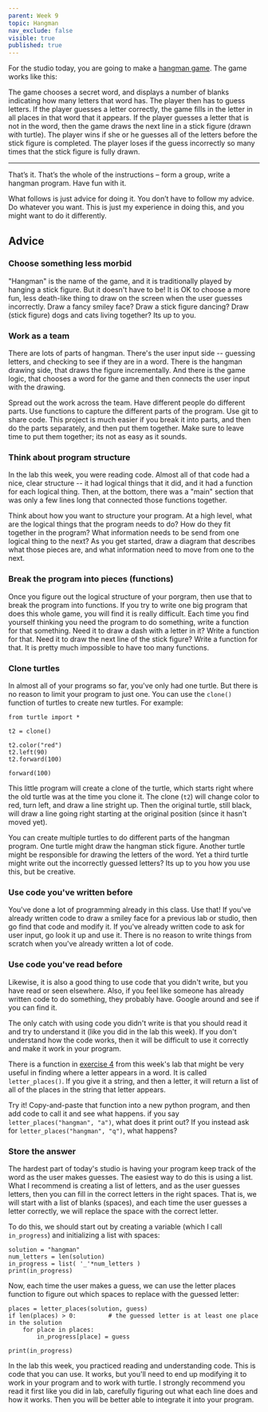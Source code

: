 ```yaml
---
parent: Week 9
topic: Hangman
nav_exclude: false
visible: true
published: true
---
```


For the studio today, you are going to make a [hangman game](https://en.wikipedia.org/wiki/Hangman_(game)).  The game
works like this:

The game chooses a secret word, and displays a number of blanks indicating how many letters that word has.  The player
then has to guess letters.  If the player guesses a letter correctly, the game fills in the letter in all places in that
word that it appears.   If the player guesses a letter that is not in the word, then the game draws the next line in a
stick figure (drawn with turtle).  The player wins if she or he guesses all of the letters before the stick figure is completed.
The player loses if the guess incorrectly so many times that the stick figure is fully drawn.

---

That’s it. That’s the whole of the instructions – form a group, write a hangman program. Have fun with it.

What follows is just advice for doing it. You don’t have to follow my advice. Do whatever you want. This is just my
experience in doing this, and you might want to do it differently.

## Advice

### Choose something less morbid

"Hangman" is the name of the game, and it is traditionally played by hanging a stick figure.  But it doesn't have to be!
It is OK to choose a more fun, less death-like thing to draw on the screen when the user guesses incorrectly.  Draw a
fancy smiley face?  Draw a stick figure dancing?  Draw (stick figure) dogs and cats living together?  Its up to you.

### Work as a team

There are lots of parts of hangman.  There's the user input side -- guessing letters, and checking to see if they are in
a word.  There is the hangman drawing side, that draws the figure incrementally.  And there is the game logic, that
chooses a word for the game and then connects the user input with the drawing.  

Spread out the work across the team.   Have different people do different parts.   Use functions to capture the
different parts of the program.  Use git to share code.  This project is much easier if you break it into parts, and
then do the parts separately, and then put them together.  Make sure to leave time to put them together; its not as easy
as it sounds.

### Think about program structure

In the lab this week, you were reading code.  Almost all of that code had a nice, clear structure -- it had logical
things that it did, and it had a function for each logical thing.  Then, at the bottom, there was a "main" section that
was only a few lines long that connected those functions together.

Think about how you want to structure your program.  At a high level, what are the logical things that the program needs
to do?  How do they fit together in the program?  What information needs to be send from one logical thing to the next?
As you get started, draw a diagram that describes what those pieces are, and what information need to move from one to
the next.

### Break the program into pieces (functions)

Once you figure out the logical structure of your porgram, then use that to break the program into functions.  If you
try to write one big program that does this whole game, you will find it is really difficult.  Each time you find
yourself thinking you need the program to do something, write a function for that something.  Need it to draw a dash
with a letter in it?  Write a function for that.  Need it to draw the next line of the stick figure?  Write a function
for that.  It is pretty much impossible to have too many functions.

### Clone turtles

In almost all of your programs so far, you've only had one turtle.  But there is no reason to limit your program to just
one. You can use the `clone()` function of turtles to create new turtles.  For example:

```
from turtle import *

t2 = clone()

t2.color("red")
t2.left(90)
t2.forward(100)

forward(100)
```

This little program will create a clone of the turtle, which starts right where the old turtle was at the time you
clone it.  The clone (`t2`) will change color to red, turn left, and draw a line stright up.  Then the original turtle,
still black, will draw a line going right starting at the original position (since it hasn't moved yet).

You can create multiple turtles to do different parts of the hangman program.   One turtle might draw the hangman stick
figure.  Another turtle might be responsible for drawing the letters of the word.   Yet a third turtle might write out
the incorrectly guessed letters?   Its up to you how you use this, but be creative.

### Use code you've written before

You've done a lot of programming already in this class.  Use that!   If you've already written code to draw a smiley
face for a previous lab or studio, then go find that code and modify it.  If you've already written code to ask for user
input, go look it up and use it.   There is no reason to write things from scratch when you've already written a lot of
code.  

### Use code you've read before

Likewise, it is also a good thing to use code that you didn't write, but you have read or seen elsewhere.  Also, if you
feel like someone has already written code to do something, they probably have.  Google around and see if you can find
it. 

The only catch with using code you didn't write is that you should read it and try to understand it (like you did in the
lab this week).  If you don't understand how the code works, then it will be difficult to use it correctly and make it
work in your program.

There is a function in [exercise 4](https://gitlab.msu.edu/mi-250/reading-code/blob/master/ex4.py) from this
week's lab that might be very useful in finding where a letter appears in a word.  It is called `letter_places()`.  If
you give it a string, and then a letter, it will return a list of all of the places in the string that letter appears.   

Try it!  Copy-and-paste that function into a new python program, and then add code to call it and see what happens.  if
you say `letter_places("hangman", "a")`, what does it print out?   If you instead ask for `letter_places("hangman",
"q")`, what happens?

### Store the answer

The hardest part of today's studio is having your program keep track of the word as the user makes guesses. The easiest
way to do this is using a list.  What I recommend is creating a list of letters, and as the user guesses letters, then
you can fill in the correct letters in the right spaces.  That is, we will start with a list of blanks (spaces), and
each time the user guesses a letter correctly, we will replace the space with the correct letter.

To do this, we should start out by creating a variable (which I call `in_progress`) and initializing a list with spaces:
```
solution = "hangman"
num_letters = len(solution)
in_progress = list( '_'*num_letters )
print(in_progress)
```

Now, each time the user makes a guess, we can use the letter places function to figure out which spaces to replace with
the guessed letter:
```
places = letter_places(solution, guess)
if len(places) > 0:			# the guessed letter is at least one place in the solution
	for place in places:
		in_progress[place] = guess

print(in_progress)
```

In the lab this week, you practiced reading and understanding code.  This is
code that you can use. It works, but you'll need to end up modifying it to work
in your program and to work with turtle.  I strongly recommend you read it
first like you did in lab, carefully figuring out what each line does and how
it works.  Then you will be better able to integrate it into your program.


